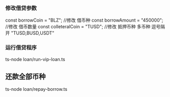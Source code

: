 ### 修改借贷参数

const borrowCoin = "BLZ"; //修改 借币种
const borrowAmount = "450000"; //修改 借币数量
const colleteralCoin = "TUSD"; //修改 抵押币种 多币种 逗号隔开 "TUSD,BUSD,USDT"

### 运行借贷程序

ts-node loan/run-vip-loan.ts

## 还款全部币种

ts-node loan/repay-borrow.ts
